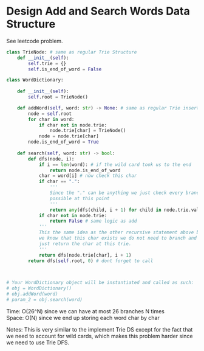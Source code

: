 # Design Add and Search Words Data Structure

See leetcode problem.

```Python
class TrieNode: # same as regular Trie Structure 
    def __init__(self):
        self.trie = {}
        self.is_end_of_word = False

class WordDictionary:
    
    def __init__(self):
        self.root = TrieNode()

    def addWord(self, word: str) -> None: # same as regular Trie insert
        node = self.root
        for char in word:
            if char not in node.trie:
                node.trie[char] = TrieNode()
            node = node.trie[char]
        node.is_end_of_word = True
                
    def search(self, word: str) -> bool:
        def dfs(node, i):
            if i == len(word): # if the wild card took us to the end
                return node.is_end_of_word
            char = word[i] # now check this char 
            if char == ".":
                '''
                Since the "." can be anything we just check every branch
                possible at this point 
                '''
                return any(dfs(child, i + 1) for child in node.trie.values())
            if char not in node.trie:
                return False # same logic as add
            '''
            This the same idea as the other recursive statement above but since
            we know that this char exists we do not need to branch and we can 
            just return the char at this trie. 
            '''
            return dfs(node.trie[char], i + 1)
        return dfs(self.root, 0) # dont forget to call 
        


# Your WordDictionary object will be instantiated and called as such:
# obj = WordDictionary()
# obj.addWord(word)
# param_2 = obj.search(word)
```
Time: O(26^N) since we can have at most 26 branches N times<br>
Space: O(N) since we end up storing each word char by char<br>

Notes: This is very similar to the implement Trie DS except for the fact that we need to account for wild cards, which makes this problem harder since we need to use Trie DFS.
